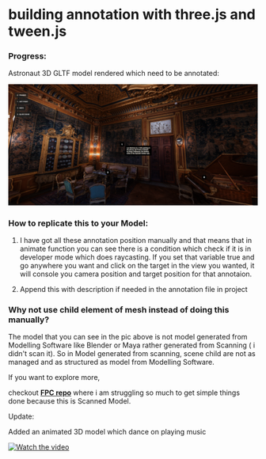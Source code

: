 # building annotation with three.js and tween.js

### Progress:

Astronaut 3D GLTF model rendered which need to be annotated: 

![Screenshot](screenshots/roman.png)

### How to replicate this to your Model:

1. I have got all these annotation position manually and that means that in animate function you can see there is a condition which check if it is in developer mode
   which does raycasting. If you set that variable true and go anywhere you want and click on the target in the view you wanted, it will console you camera position and      target position for that annotaion.
   
2. Append this with description if needed in the annotation file in project

### Why not use child element of mesh instead of doing this manually?

The model that you can see in the pic above is not model generated from Modelling Software like Blender or Maya rather generated from Scanning ( i didn't scan it). So in Model generated from scanning, scene child are not as managed and as structured as model from Modelling Software.

If you want to explore more,

checkout <b>[FPC repo](https://github.com/pravinpoudel/building-annotation/tree/FPC)</b> where i am struggling so much to get simple things done because this is Scanned Model.

Update:

Added an animated 3D model which dance on playing music

[![Watch the video](https://img.youtube.com/vi/RNmLChDHEyo/default.jpg)](https://youtu.be/RNmLChDHEyo)



